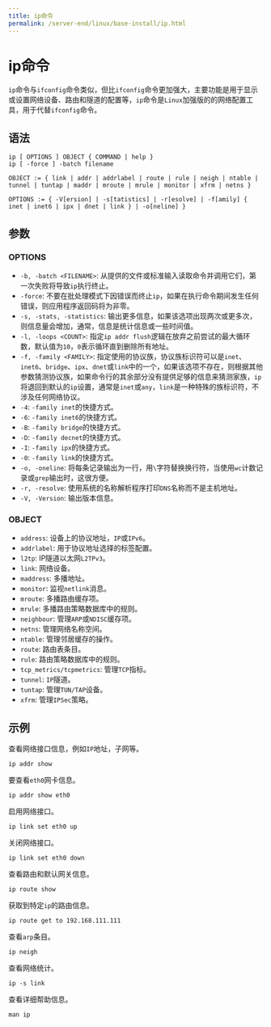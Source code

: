 ```yaml
---
title: ip命令
permalink: /server-end/linux/base-install/ip.html
---
```


# ip命令

`ip`命令与`ifconfig`命令类似，但比`ifconfig`命令更加强大，主要功能是用于显示或设置网络设备、路由和隧道的配置等，`ip`命令是`Linux`加强版的的网络配置工具，用于代替`ifconfig`命令。

## 语法

```shell
ip [ OPTIONS ] OBJECT { COMMAND | help }
ip [ -force ] -batch filename

OBJECT := { link | addr | addrlabel | route | rule | neigh | ntable | tunnel | tuntap | maddr | mroute | mrule | monitor | xfrm | netns }

OPTIONS := { -V[ersion] | -s[tatistics] | -r[esolve] | -f[amily] { inet | inet6 | ipx | dnet | link } | -o[neline] }
```

## 参数

### OPTIONS

- `-b, -batch <FILENAME>`: 从提供的文件或标准输入读取命令并调用它们，第一次失败将导致`ip`执行终止。
- `-force`: 不要在批处理模式下因错误而终止`ip`，如果在执行命令期间发生任何错误，则应用程序返回码将为非零。
- `-s, -stats, -statistics`: 输出更多信息，如果该选项出现两次或更多次，则信息量会增加，通常，信息是统计信息或一些时间值。
- `-l, -loops <COUNT>`: 指定`ip addr flush`逻辑在放弃之前尝试的最大循环数，默认值为`10`，`0`表示循环直到删除所有地址。
- `-f, -family <FAMILY>`: 指定使用的协议族，协议族标识符可以是`inet`、`inet6`、`bridge`、`ipx`、`dnet`或`link`中的一个，如果该选项不存在，则根据其他参数猜测协议族，如果命令行的其余部分没有提供足够的信息来猜测家族，`ip`将退回到默认的`ip`设置，通常是`inet`或`any`，`link`是一种特殊的族标识符，不涉及任何网络协议。
- `-4`: `-family inet`的快捷方式。
- `-6`: `-family inet6`的快捷方式。
- `-B`: `-family bridge`的快捷方式。
- `-D`: `-family decnet`的快捷方式。
- `-I`: `-family ipx`的快捷方式。
- `-0`: `-family link`的快捷方式。
- `-o, -oneline`: 将每条记录输出为一行，用`\`字符替换换行符，当使用`wc`计数记录或`grep`输出时，这很方便。
- `-r, -resolve`: 使用系统的名称解析程序打印`DNS`名称而不是主机地址。
- `-V, -Version`: 输出版本信息。

### OBJECT

- `address`: 设备上的协议地址，`IP`或`IPv6`。
- `addrlabel`: 用于协议地址选择的标签配置。
- `l2tp`: IP隧道以太网`L2TPv3`。
- `link`: 网络设备。
- `maddress`: 多播地址。
- `monitor`: 监视`netlink`消息。
- `mroute`: 多播路由缓存项。
- `mrule`: 多播路由策略数据库中的规则。
- `neighbour`: 管理`ARP`或`NDISC`缓存项。
- `netns`: 管理网络名称空间。
- `ntable`: 管理邻居缓存的操作。
- `route`: 路由表条目。
- `rule`: 路由策略数据库中的规则。
- `tcp_metrics/tcpmetrics`: 管理`TCP`指标。
- `tunnel`: `IP`隧道。
- `tuntap`: 管理`TUN/TAP`设备。
- `xfrm`: 管理`IPSec`策略。

## 示例

查看网络接口信息，例如`IP`地址，子网等。

```shell
ip addr show
```

要查看`eth0`网卡信息。

```shell
ip addr show eth0
```

启用网络接口。

```shell
ip link set eth0 up
```

关闭网络接口。

```shell
ip link set eth0 down
```

查看路由和默认网关信息。

```shell
ip route show
```

获取到特定`ip`的路由信息。

```shell
ip route get to 192.168.111.111
```

查看`arp`条目。

```shell
ip neigh
```

查看网络统计。

```shell
ip -s link
```

查看详细帮助信息。

```shell
man ip
```
